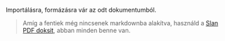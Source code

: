 Importálásra, formázásra vár az odt dokumentumból.

> Amíg a fentiek még nincsenek markdownba alakítva, használd a [Slan PDF doksit](https://github.com/kaktusztea/km100/raw/master/archive/pdf/km100_08_slan.pdf?raw=true), abban minden benne van.

